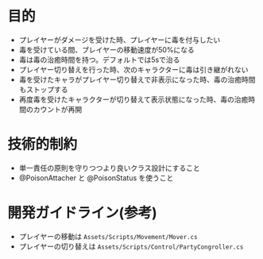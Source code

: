 # 目的

- プレイヤーがダメージを受けた時、プレイヤーに毒を付与したい
- 毒を受けている間、プレイヤーの移動速度が50%になる
- 毒は毒の治癒時間を持つ。デフォルトでは5sで治る
- プレイヤー切り替えを行った時、次のキャラクターに毒は引き継がれない
- 毒を受けたキャラがプレイヤー切り替えで非表示になった時、毒の治癒時間もストップする
- 再度毒を受けたキャラクターが切り替えて表示状態になった時、毒の治癒時間のカウントが再開

# 技術的制約
- 単一責任の原則を守りつつより良いクラス設計にすること
- @PoisonAttacher と @PoisonStatus を使うこと

# 開発ガイドライン(参考)

- プレイヤーの移動は `Assets/Scripts/Movement/Mover.cs`
- プレイヤーの切り替えは `Assets/Scripts/Control/PartyCongroller.cs`
